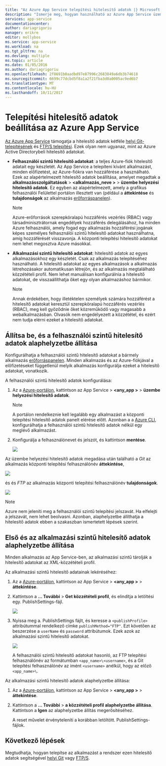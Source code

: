 ```yaml
---
title: "Az Azure App Service telepítési hitelesítő adatok |} Microsoft Docs"
description: "Ismerje meg, hogyan használható az Azure App Service üzembe helyezési hitelesítő adatokat."
services: app-service
documentationcenter: 
author: dariagrigoriu
manager: erikre
editor: mollybos
ms.service: app-service
ms.workload: na
ms.tgt_pltfrm: na
ms.devlang: multiple
ms.topic: article
ms.date: 01/05/2016
ms.author: dariagrigoriu
ms.openlocfilehash: 2f8691b0aadbd97e87996c2683849a6db3b74618
ms.sourcegitcommit: 6699c77dcbd5f8a1a2f21fba3d0a0005ac9ed6b7
ms.translationtype: MT
ms.contentlocale: hu-HU
ms.lasthandoff: 10/11/2017
---
```

# <a name="configure-deployment-credentials-for-azure-app-service"></a>Telepítési hitelesítő adatok beállítása az Azure App Service
[Az Azure App Service](http://go.microsoft.com/fwlink/?LinkId=529714) támogatja a hitelesítő adatok kétféle [helyi Git-telepítésének](app-service-deploy-local-git.md) és [FTP/S telepítési](app-service-deploy-ftp.md). Ezek olyan nem ugyanaz, mint az Azure Active Directorybeli hitelesítő adatokat.

* **Felhasználói szintű hitelesítő adatokat**: a teljes Azure-fiók hitelesítő adatait egy készletét. Az App Service a telepíteni kívánt alkalmazást, minden előfizetést, az Azure-fiókra van hozzáférése a használható. Ezek az alapértelmezett hitelesítő adatok beállítása, amelyet megadtak a **alkalmazásszolgáltatások** > **&lt;alkalmazás_neve >** > **üzembe helyezési hitelesítő adatok**. Ez egyben az alapértelmezett, amely a grafikus felhasználói Felülettel portálon illesztett van (például a **áttekintése** és **tulajdonságok** az alkalmazás [erőforráspanelen](../azure-resource-manager/resource-group-portal.md#manage-resources)).

    > [!NOTE]
    > Azure-erőforrások szerepköralapú hozzáférés vezérlés (RBAC) vagy társadminisztrátornak engedélyek hozzáférés delegálásához, ha minden Azure felhasználói, amely fogad egy alkalmazás hozzáférési jogának képes személyes felhasználói szintű hitelesítő adatokat használhatna, amíg hozzáférését visszavonja. A központi telepítési hitelesítő adatokat nem lehet megosztva Azure másokkal.
    >
    >

* **Alkalmazási szintű hitelesítő adatokat**: hitelesítő adatok az egyes alkalmazásokhoz egy készletét. Csak az alkalmazás telepítéséhez használható. A hitelesítő adatokat az egyes alkalmazások a alkalmazás létrehozásakor automatikusan létrejön, és az alkalmazás megtalálható közzétételi profil. Nem lehet manuálisan konfigurálnia a hitelesítő adatokat, de visszaállíthatja őket egy olyan alkalmazáshoz bármikor.

    > [!NOTE]
    > Annak érdekében, hogy illetéktelen személyek számára hozzáférést a hitelesítő adatokat keresztül szerepköralapú hozzáférés vezérlés (RBAC), meg kell győződnie őket közreműködő vagy magasabb a webalkalmazásban. Olvasók nem engedélyezett a közzététel, és ezért nem tudja elérni ezeket a hitelesítő adatokat.
    >
    >

## <a name="userscope"></a>Állítsa be, és a felhasználói szintű hitelesítő adatok alaphelyzetbe állítása

Konfigurálhatja a felhasználói szintű hitelesítő adatokat a bármely alkalmazás [erőforráspanelen](../azure-resource-manager/resource-group-portal.md#manage-resources). Minden alkalmazás és az Azure-fiókjával a előfizetéseket függetlenül melyik alkalmazás konfigurálja ezeket a hitelesítő adatokat, vonatkozik. 

A felhasználói szintű hitelesítő adatok konfigurálása:

1. Az a [Azure-portálon](https://portal.azure.com), kattintson az App Service >  **&lt;any_app >** > **üzembe helyezési hitelesítő adatok**.

    > [!NOTE]
    > A portálon rendelkeznie kell legalább egy alkalmazást a központi telepítési hitelesítő adatok panelt elérése előtt. Azonban a a [Azure CLI](/cli/azure/webapp/deployment/user#set), konfigurálhatja a felhasználói szintű hitelesítő adatok nélkül egy meglévő alkalmazást.

2. Konfigurálja a felhasználónevet és jelszót, és kattintson **mentése**.

    ![](./media/app-service-deployment-credentials/deployment_credentials_configure.png)

Az üzembe helyezési hitelesítő adatok megadása után található a *Git* az alkalmazás központi telepítési felhasználónév **áttekintése**,

![](./media/app-service-deployment-credentials/deployment_credentials_overview.png)

és és *FTP* az alkalmazás központi telepítési felhasználónév **tulajdonságok**.

![](./media/app-service-deployment-credentials/deployment_credentials_properties.png)

> [!NOTE]
> Azure nem jeleníti meg a felhasználói szintű telepítési jelszavát. Ha elfelejti a jelszavát, nem lehet beolvasni. Azonban, alaphelyzetbe állíthatja a hitelesítő adatok ebben a szakaszban ismertetett lépések szerint.
>
>  

## <a name="appscope"></a>Első és az alkalmazási szintű hitelesítő adatok alaphelyzetbe állítása
Minden alkalmazás az App Service-ben, az alkalmazási szintű tárolják a hitelesítő adatokat az XML-közzétételi profil.

Az alkalmazási szintű hitelesítő adatainak lekéréséhez:

1. Az a [Azure-portálon](https://portal.azure.com), kattintson az App Service >  **&lt;any_app >** > **áttekintése**.

2. Kattintson a **... További** > **Get közzétételi profil**, és elindítja a letöltési egy. PublishSettings-fájl.

    ![](./media/app-service-deployment-credentials/publish_profile_get.png)

3. Nyissa meg a. PublishSettings fájlt, és keresse a `<publishProfile>` attribútummal rendelkező címke `publishMethod="FTP"`. Ezt követően az beszerzése a `userName` és `password` attribútumok.
Ezek azok az alkalmazási szintű hitelesítő adatokat.

    ![](./media/app-service-deployment-credentials/publish_profile_editor.png)

    A felhasználói szintű hitelesítő adatokat hasonló, az FTP telepítési felhasználónév az formátumban `<app_name>\<username>`, és a Git telepítési felhasználónév az imént `<username>` anélkül, hogy az előző `<app_name>\`.

Az alkalmazási szintű hitelesítő adatok alaphelyzetbe állítása:

1. Az a [Azure-portálon](https://portal.azure.com), kattintson az App Service >  **&lt;any_app >** > **áttekintése**.

2. Kattintson a **... További** > **a közzétételi profil alaphelyzetbe állítása**. Kattintson a **Igen** az alaphelyzetbe állítás megerősítéséhez.

    A reset művelet érvényteleníti a korábban letöltött. PublishSettings-fájlok.

## <a name="next-steps"></a>Következő lépések

Megtudhatja, hogyan telepítse az alkalmazást a rendszer ezen hitelesítő adatok segítségével [helyi Git](app-service-deploy-local-git.md) vagy [FTP/S](app-service-deploy-ftp.md).
